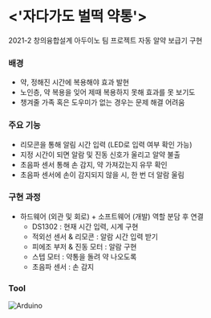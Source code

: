 # <'자다가도 벌떡 약통'>

2021-2 창의융합설계 아두이노 팀 프로젝트
자동 알약 보급기 구현

### 배경
- 약, 정해진 시간에 복용해야 효과 발현
- 노인층, 약 복용을 잊어 제때 복용하지 못해 효과를 못 보기도
- 챙겨줄 가족 혹은 도우미가 없는 경우는 문제 해결 어려움

### 주요 기능
- 리모콘을 통해 알림 시간 입력 (LED로 입력 여부 확인 가능)
- 지정 시간이 되면 알람 및 진동 신호가 울리고 알약 불출
- 초음파 센서 통해 손 감지, 약 가져갔는지 유무 확인
- 초음파 센서에 손이 감지되지 않을 시, 한 번 더 알람 울림

### 구현 과정
- 하드웨어 (외관 및 회로) + 소프트웨어 (개발) 역할 분담 후 연결
    - DS1302 : 현재 시간 입력, 시계 구현
    - 적외선 센서 & 리모콘 : 알람 시간 입력 받기
    - 피에조 부저 & 진동 모터 : 알람 구현
    - 스텝 모터 : 약통을 돌려 약 나오도록
    - 초음파 센서 : 손 감지
 
  
### Tool
![Arduino](https://img.shields.io/badge/-Arduino-00979D?style=for-the-badge&logo=Arduino&logoColor=white)

